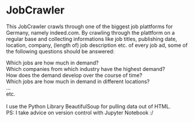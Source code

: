 # JobCrawler
This JobCrawler crawls through one of the biggest job plattforms for Germany, namely indeed.com. By crawling through the plattform on a regular base and collecting informations like job titles, publishing date, location, company, (length of) job description etc. of every job ad, some of the following questions should be answered: 

Which jobs are how much in demand?<br>
Which companies from which industry have the highest demand? <br>
How does the demand develop over the course of time? <br>
Which jobs are how much in demand in different locations? <br>
...<br>
etc. <br>
<br>
I use the Python Library BeautifulSoup for pulling data out of HTML. <br>
PS: I take advice on version control with Jupyter Notebook :/
